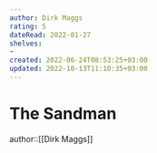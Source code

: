 ```yaml
---
author: Dirk Maggs
rating: 5
dateRead: 2022-01-27
shelves: 
- 
created: 2022-06-24T08:53:25+03:00
updated: 2022-10-13T11:10:35+03:00
---
```

# The Sandman

author::[[Dirk Maggs]]